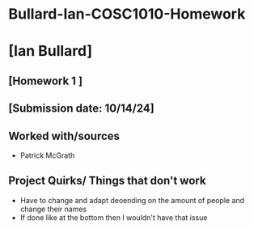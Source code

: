 # Bullard-Ian-COSC1010-Homework
# [Ian Bullard]
## [Homework 1 ]
## [Submission date: 10/14/24]
## Worked with/sources 
* Patrick McGrath



## Project Quirks/ Things that don't work
* Have to change and adapt deoending on the amount of people and change their names
* If done like at the bottom then I wouldn't have that issue
